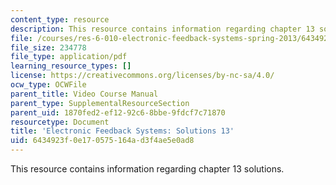 ```yaml
---
content_type: resource
description: This resource contains information regarding chapter 13 solutions.
file: /courses/res-6-010-electronic-feedback-systems-spring-2013/6434923f0e170575164ad3f4ae5e0ad8_MITRES_6-010S13_sol13.pdf
file_size: 234778
file_type: application/pdf
learning_resource_types: []
license: https://creativecommons.org/licenses/by-nc-sa/4.0/
ocw_type: OCWFile
parent_title: Video Course Manual
parent_type: SupplementalResourceSection
parent_uid: 1870fed2-ef12-92c6-8bbe-9fdcf7c71870
resourcetype: Document
title: 'Electronic Feedback Systems: Solutions 13'
uid: 6434923f-0e17-0575-164a-d3f4ae5e0ad8
---
```

This resource contains information regarding chapter 13 solutions.
